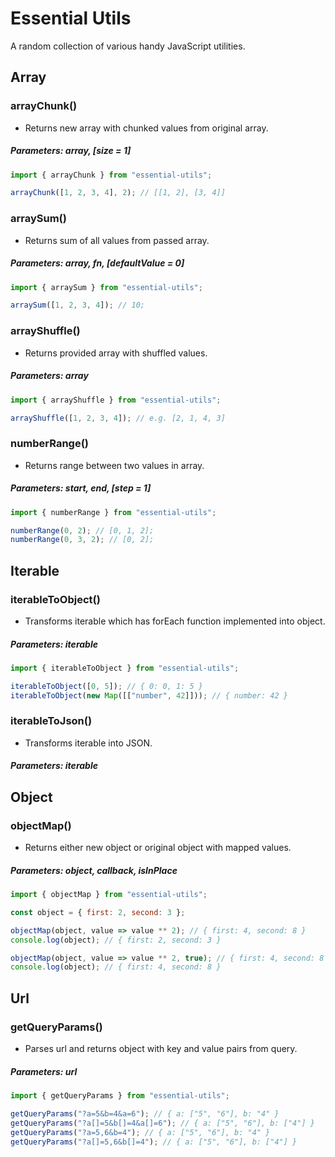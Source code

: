 # Essential Utils

A random collection of various handy JavaScript utilities. 

## Array

### arrayChunk()

- Returns new array with chunked values from original array.

##### Parameters: array, [size = 1]

```js
import { arrayChunk } from "essential-utils";

arrayChunk([1, 2, 3, 4], 2); // [[1, 2], [3, 4]]
```

### arraySum()

- Returns sum of all values from passed array.

##### Parameters: array, fn, [defaultValue = 0]

```js
import { arraySum } from "essential-utils";

arraySum([1, 2, 3, 4]); // 10;
```

### arrayShuffle()

- Returns provided array with shuffled values.

##### Parameters: array

```js
import { arrayShuffle } from "essential-utils";

arrayShuffle([1, 2, 3, 4]); // e.g. [2, 1, 4, 3]
```

### numberRange()

- Returns range between two values in array.

##### Parameters: start, end, [step = 1]

```js
import { numberRange } from "essential-utils";

numberRange(0, 2); // [0, 1, 2];
numberRange(0, 3, 2); // [0, 2];
```

## Iterable

### iterableToObject()

- Transforms iterable which has forEach function implemented into object.

##### Parameters: iterable

```js
import { iterableToObject } from "essential-utils";

iterableToObject([0, 5]); // { 0: 0, 1: 5 }
iterableToObject(new Map([["number", 42]])); // { number: 42 }
```

### iterableToJson()

- Transforms iterable into JSON.

##### Parameters: iterable

## Object

### objectMap()

- Returns either new object or original object with mapped values.

##### Parameters: object, callback, isInPlace

```js
import { objectMap } from "essential-utils";

const object = { first: 2, second: 3 };

objectMap(object, value => value ** 2); // { first: 4, second: 8 }
console.log(object); // { first: 2, second: 3 }

objectMap(object, value => value ** 2, true); // { first: 4, second: 8 }
console.log(object); // { first: 4, second: 8 }
```

## Url

### getQueryParams()

- Parses url and returns object with key and value pairs from query.

##### Parameters: url

```js
import { getQueryParams } from "essential-utils";

getQueryParams("?a=5&b=4&a=6"); // { a: ["5", "6"], b: "4" }
getQueryParams("?a[]=5&b[]=4&a[]=6"); // { a: ["5", "6"], b: ["4"] }
getQueryParams("?a=5,6&b=4"); // { a: ["5", "6"], b: "4" }
getQueryParams("?a[]=5,6&b[]=4"); // { a: ["5", "6"], b: ["4"] }
```
